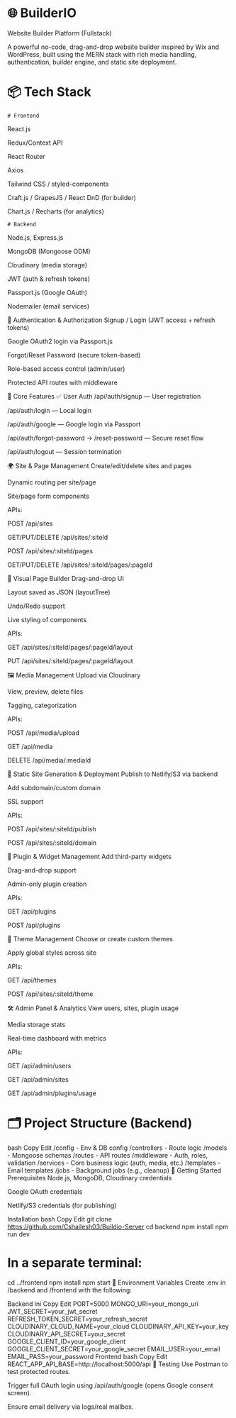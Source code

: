 # 🌐 BuilderIO 
Website Builder Platform (Fullstack)

A powerful no-code, drag-and-drop website builder inspired by Wix and WordPress, built using the MERN stack with rich media handling, authentication, builder engine, and static site deployment.

# 📦 Tech Stack
    # Frontend
React.js

Redux/Context API

React Router

Axios

Tailwind CSS / styled-components

Craft.js / GrapesJS / React DnD (for builder)

Chart.js / Recharts (for analytics)

    # Backend
Node.js, Express.js

MongoDB (Mongoose ODM)

Cloudinary (media storage)

JWT (auth & refresh tokens)

Passport.js (Google OAuth)

Nodemailer (email services)

🔐 Authentication & Authorization
Signup / Login (JWT access + refresh tokens)

Google OAuth2 login via Passport.js

Forgot/Reset Password (secure token-based)

Role-based access control (admin/user)

Protected API routes with middleware

🧰 Core Features
✅ User Auth
/api/auth/signup — User registration

/api/auth/login — Local login

/api/auth/google — Google login via Passport

/api/auth/forgot-password → /reset-password — Secure reset flow

/api/auth/logout — Session termination

🌍 Site & Page Management
Create/edit/delete sites and pages

Dynamic routing per site/page

Site/page form components

APIs:

POST /api/sites

GET/PUT/DELETE /api/sites/:siteId

POST /api/sites/:siteId/pages

GET/PUT/DELETE /api/sites/:siteId/pages/:pageId

🧱 Visual Page Builder
Drag-and-drop UI

Layout saved as JSON (layoutTree)

Undo/Redo support

Live styling of components

APIs:

GET /api/sites/:siteId/pages/:pageId/layout

PUT /api/sites/:siteId/pages/:pageId/layout

🖼️ Media Management
Upload via Cloudinary

View, preview, delete files

Tagging, categorization

APIs:

POST /api/media/upload

GET /api/media

DELETE /api/media/:mediaId

🚀 Static Site Generation & Deployment
Publish to Netlify/S3 via backend

Add subdomain/custom domain

SSL support

APIs:

POST /api/sites/:siteId/publish

POST /api/sites/:siteId/domain

🔌 Plugin & Widget Management
Add third-party widgets

Drag-and-drop support

Admin-only plugin creation

APIs:

GET /api/plugins

POST /api/plugins

🎨 Theme Management
Choose or create custom themes

Apply global styles across site

APIs:

GET /api/themes

POST /api/sites/:siteId/theme

🛠️ Admin Panel & Analytics
View users, sites, plugin usage

Media storage stats

Real-time dashboard with metrics

APIs:

GET /api/admin/users

GET /api/admin/sites

GET /api/admin/plugins/usage

# 🗂️ Project Structure (Backend)
bash
Copy
Edit
/config        - Env & DB config
/controllers   - Route logic
/models        - Mongoose schemas
/routes        - API routes
/middleware    - Auth, roles, validation
/services      - Core business logic (auth, media, etc.)
/templates     - Email templates
/jobs          - Background jobs (e.g., cleanup)
🚀 Getting Started
Prerequisites
Node.js, MongoDB, Cloudinary credentials

Google OAuth credentials

Netlify/S3 credentials (for publishing)

Installation
bash
Copy
Edit
git clone https://github.com/Cshailesh03/Buildio-Server
cd backend
npm install
npm run dev

# In a separate terminal:
cd ../frontend
npm install
npm start
📁 Environment Variables
Create .env in /backend and /frontend with the following:

Backend
ini
Copy
Edit
PORT=5000
MONGO_URI=your_mongo_uri
JWT_SECRET=your_jwt_secret
REFRESH_TOKEN_SECRET=your_refresh_secret
CLOUDINARY_CLOUD_NAME=your_cloud
CLOUDINARY_API_KEY=your_key
CLOUDINARY_API_SECRET=your_secret
GOOGLE_CLIENT_ID=your_google_client
GOOGLE_CLIENT_SECRET=your_google_secret
EMAIL_USER=your_email
EMAIL_PASS=your_password
Frontend
bash
Copy
Edit
REACT_APP_API_BASE=http://localhost:5000/api
🧪 Testing
Use Postman to test protected routes.

Trigger full OAuth login using /api/auth/google (opens Google consent screen).

Ensure email delivery via logs/real mailbox.

